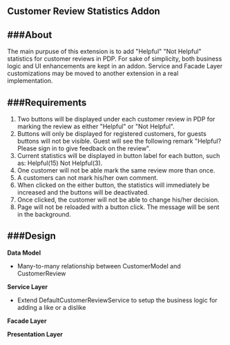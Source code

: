 ## Customer Review Statistics Addon 

###**About**
----------------------

The main purpuse of this extension is to add "Helpful" "Not Helpful" statistics for customer reviews in PDP.
For sake of simplicity, both business logic and UI enhancements are kept in an addon. Service and Facade Layer customizations may be moved to another extension in a real implementation.

###**Requirements**
-----------------------------

1. Two buttons will be displayed under each customer review in PDP for marking the review as either "Helpful" or "Not Helpful".
2. Buttons will only be displayed for registered customers, for guests buttons will not be visible. Guest will see the following remark "Helpful? Please sign in to give feedback on the review".
3. Current statistics will be displayed in button label for each button, such as: Helpful(15) Not Helpful(3).
4. One customer will not be able mark the same review more than once.
5. A customers can not mark his/her own comment.
6. When clicked on the either button, the statistics will immediately be increased and the buttons will be deactivated.
7. Once clicked, the customer will not be able to change his/her decision.
8. Page will not be reloaded with a button click. The message will be sent in the background.

###**Design**
-----------------------

**Data Model**
- Many-to-many relationship between CustomerModel and CustomerReview

**Service Layer**
- Extend DefaultCustomerReviewService to setup the business logic for adding a like or a dislike

**Facade Layer**

**Presentation Layer**